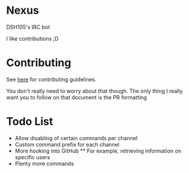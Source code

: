 Nexus
=====

DSH105's IRC bot

I like contributions ;D

Contributing
============

See [here](CONTRIBUTING.md) for contributing guidelines.

You don't really need to worry about that though. The only thing I really want you to follow on that document is the PR formatting

Todo List
=========

* Allow disabling of certain commands per channel
* Custom command prefix for each channel
* More hooking into GitHub
** For example, retrieving information on specific users
* Plenty more commands
